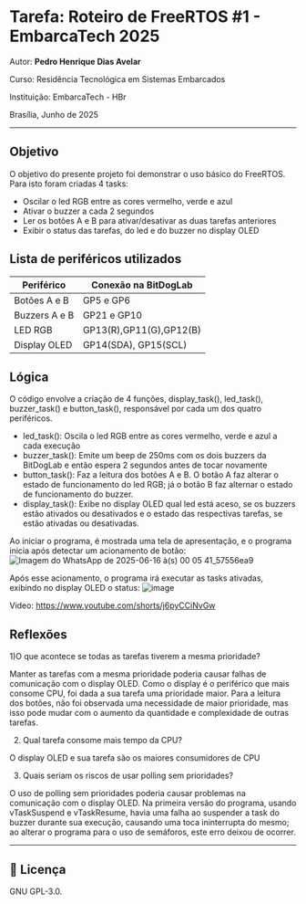 
# Tarefa: Roteiro de FreeRTOS #1 - EmbarcaTech 2025

Autor: **Pedro Henrique Dias Avelar**

Curso: Residência Tecnológica em Sistemas Embarcados

Instituição: EmbarcaTech - HBr

Brasília, Junho de 2025

---

## Objetivo
O objetivo do presente projeto foi demonstrar o uso básico do FreeRTOS.
Para isto foram criadas 4 tasks:
* Oscilar o led RGB entre as cores vermelho, verde e azul
* Ativar o buzzer a cada 2 segundos
* Ler os botões A e B para ativar/desativar as duas tarefas anteriores
* Exibir o status das tarefas, do led e do buzzer no display OLED

## Lista de periféricos utilizados

|Periférico    | Conexão na BitDogLab|
|--------------|---------------------|
| Botões A e B | GP5 e GP6           |
| Buzzers A e B| GP21 e GP10         |
|LED RGB       | GP13(R),GP11(G),GP12(B)|
|Display OLED  | GP14(SDA), GP15(SCL)|

## Lógica

O código envolve a criação de 4 funções, display_task(), led_task(), buzzer_task() e button_task(), responsável por cada um dos quatro periféricos.
* led_task(): Oscila o led RGB entre as cores vermelho, verde e azul a cada execução
* buzzer_task(): Emite um beep de 250ms com os dois buzzers da BitDogLab e então espera 2 segundos antes de tocar novamente
* button_task(): Faz a leitura dos botões A e B. O botão A faz alterar o estado de funcionamento do led RGB; já o botão B faz alternar o estado de funcionamento do buzzer.
* display_task(): Exibe no display OLED qual led está aceso, se os buzzers estão ativados ou desativados e o estado das respectivas tarefas, se estão ativadas ou desativadas.

Ao iniciar o programa, é mostrada uma tela de apresentação, e o programa inicia após detectar um acionamento de botão:
![Imagem do WhatsApp de 2025-06-16 à(s) 00 05 41_57556ea9](https://github.com/user-attachments/assets/8dddc4d4-1ad9-43a3-b17e-ca4162ca867f)

Após esse acionamento, o programa irá executar as tasks ativadas, exibindo no display OLED o status:
![image](https://github.com/user-attachments/assets/aedac04f-b380-4e3a-99b0-464d9d923fd3)

Video: https://www.youtube.com/shorts/j6pyCCiNvGw

## Reflexões

1)O que acontece se todas as tarefas tiverem a mesma prioridade?

Manter as tarefas com a mesma prioridade poderia causar falhas de comunicação com o display OLED. Como o display é o periférico que mais consome CPU, foi dada a sua tarefa uma prioridade maior.
Para a leitura dos botões, não foi observada uma necessidade de maior prioridade, mas isso pode mudar com o aumento da quantidade e complexidade de outras tarefas.

2) Qual tarefa consome mais tempo da CPU?

O display OLED e sua tarefa são os maiores consumidores de CPU

3) Quais seriam os riscos de usar polling sem prioridades?

O uso de polling sem prioridades poderia causar problemas na comunicação com o display OLED. Na primeira versão do programa, usando vTaskSuspend e vTaskResume, havia uma falha ao suspender a task
do buzzer durante sua execução, causando uma toca ininterrupta do mesmo; ao alterar o programa para o uso de semáforos, este erro deixou de ocorrer.

---

## 📜 Licença
GNU GPL-3.0.
